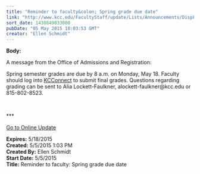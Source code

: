 ```yaml
---
title: "Reminder to faculty&colon; Spring grade due date"
link: "http://www.kcc.edu/FacultyStaff/update/Lists/Announcements/DispForm.aspx?ID=1914"
sort_date: 1430849033000
pubDate: "05 May 2015 18:03:53 GMT"
creator: "Ellen Schmidt"
---
```


<div><b>Body:</b> <div class="ExternalClassA308B197A82B404F8BAE1647DB206A63"><p>A message from the Office of Admissions and Registration:</p>
<p>Spring semester grades are due by 8 a.m. on Monday, May 18. Faculty should log into <a href="http://connect.kcc.edu/">KCConnect</a> to submit final grades. Questions regarding grading can be sent to Alia Lockett-Faulkner, alockett-faulkner@kcc.edu or 815-802-8523.</p>
<p> </p>
<p>***</p>
<p><a href="/update">Go to Online Update</a></p></div></div>
<div><b>Expires:</b> 5/18/2015</div>
<div><b>Created:</b> 5/5/2015 1:03 PM</div>
<div><b>Created By:</b> Ellen Schmidt</div>
<div><b>Start Date:</b> 5/5/2015</div>
<div><b>Title:</b> Reminder to faculty: Spring grade due date</div>

